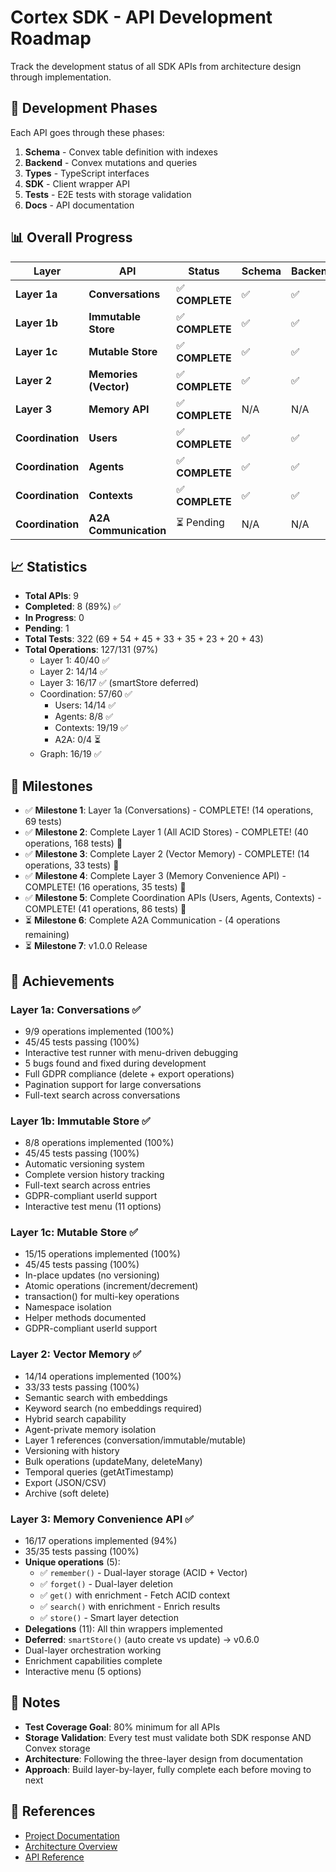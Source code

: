 # Cortex SDK - API Development Roadmap

Track the development status of all SDK APIs from architecture design through implementation.

## 🎯 Development Phases

Each API goes through these phases:

1. **Schema** - Convex table definition with indexes
2. **Backend** - Convex mutations and queries
3. **Types** - TypeScript interfaces
4. **SDK** - Client wrapper API
5. **Tests** - E2E tests with storage validation
6. **Docs** - API documentation

## 📊 Overall Progress

| Layer            | API                   | Status          | Schema | Backend | Types | SDK | Tests       | Docs | Ops   |
| ---------------- | --------------------- | --------------- | ------ | ------- | ----- | --- | ----------- | ---- | ----- |
| **Layer 1a**     | **Conversations**     | ✅ **COMPLETE** | ✅     | ✅      | ✅    | ✅  | ✅ 69 tests | ⏳   | 14/14 |
| **Layer 1b**     | **Immutable Store**   | ✅ **COMPLETE** | ✅     | ✅      | ✅    | ✅  | ✅ 54 tests | ⏳   | 11/11 |
| **Layer 1c**     | **Mutable Store**     | ✅ **COMPLETE** | ✅     | ✅      | ✅    | ✅  | ✅ 45 tests | ⏳   | 15/15 |
| **Layer 2**      | **Memories (Vector)** | ✅ **COMPLETE** | ✅     | ✅      | ✅    | ✅  | ✅ 33 tests | ⏳   | 14/14 |
| **Layer 3**      | **Memory API**        | ✅ **COMPLETE** | N/A    | N/A     | ✅    | ✅  | ✅ 35 tests | ✅   | 16/17 |
| **Coordination** | **Users**             | ✅ **COMPLETE** | ✅     | ✅      | ✅    | ✅  | ✅ 23 tests | ✅   | 14/14 |
| **Coordination** | **Agents**            | ✅ **COMPLETE** | ✅     | ✅      | ✅    | ✅  | ✅ 20 tests | ✅   | 8/8   |
| **Coordination** | **Contexts**          | ✅ **COMPLETE** | ✅     | ✅      | ✅    | ✅  | ✅ 43 tests | ✅   | 19/19 |
| **Coordination** | **A2A Communication** | ⏳ Pending      | N/A    | N/A     | ⏳    | ⏳  | ⏳          | ⏳   | 0/3   |

## 📈 Statistics

- **Total APIs**: 9
- **Completed**: 8 (89%) ✅
- **In Progress**: 0
- **Pending**: 1
- **Total Tests**: 322 (69 + 54 + 45 + 33 + 35 + 23 + 20 + 43)
- **Total Operations**: 127/131 (97%)
  - Layer 1: 40/40 ✅
  - Layer 2: 14/14 ✅
  - Layer 3: 16/17 ✅ (smartStore deferred)
  - Coordination: 57/60 ✅
    - Users: 14/14 ✅
    - Agents: 8/8 ✅
    - Contexts: 19/19 ✅
    - A2A: 0/4 ⏳
  - Graph: 16/19 ✅

## 🎉 Milestones

- ✅ **Milestone 1**: Layer 1a (Conversations) - COMPLETE! (14 operations, 69 tests)
- ✅ **Milestone 2**: Complete Layer 1 (All ACID Stores) - COMPLETE! (40 operations, 168 tests) 🎊
- ✅ **Milestone 3**: Complete Layer 2 (Vector Memory) - COMPLETE! (14 operations, 33 tests) 🎊
- ✅ **Milestone 4**: Complete Layer 3 (Memory Convenience API) - COMPLETE! (16 operations, 35 tests) 🎊
- ✅ **Milestone 5**: Complete Coordination APIs (Users, Agents, Contexts) - COMPLETE! (41 operations, 86 tests) 🎊
- ⏳ **Milestone 6**: Complete A2A Communication - (4 operations remaining)
- ⏳ **Milestone 7**: v1.0.0 Release

## 🌟 Achievements

### Layer 1a: Conversations ✅

- 9/9 operations implemented (100%)
- 45/45 tests passing (100%)
- Interactive test runner with menu-driven debugging
- 5 bugs found and fixed during development
- Full GDPR compliance (delete + export operations)
- Pagination support for large conversations
- Full-text search across conversations

### Layer 1b: Immutable Store ✅

- 8/8 operations implemented (100%)
- 45/45 tests passing (100%)
- Automatic versioning system
- Complete version history tracking
- Full-text search across entries
- GDPR-compliant userId support
- Interactive test menu (11 options)

### Layer 1c: Mutable Store ✅

- 15/15 operations implemented (100%)
- 45/45 tests passing (100%)
- In-place updates (no versioning)
- Atomic operations (increment/decrement)
- transaction() for multi-key operations
- Namespace isolation
- Helper methods documented
- GDPR-compliant userId support

### Layer 2: Vector Memory ✅

- 14/14 operations implemented (100%)
- 33/33 tests passing (100%)
- Semantic search with embeddings
- Keyword search (no embeddings required)
- Hybrid search capability
- Agent-private memory isolation
- Layer 1 references (conversation/immutable/mutable)
- Versioning with history
- Bulk operations (updateMany, deleteMany)
- Temporal queries (getAtTimestamp)
- Export (JSON/CSV)
- Archive (soft delete)

### Layer 3: Memory Convenience API ✅

- 16/17 operations implemented (94%)
- 35/35 tests passing (100%)
- **Unique operations** (5):
  - ✅ `remember()` - Dual-layer storage (ACID + Vector)
  - ✅ `forget()` - Dual-layer deletion
  - ✅ `get()` with enrichment - Fetch ACID context
  - ✅ `search()` with enrichment - Enrich results
  - ✅ `store()` - Smart layer detection
- **Delegations** (11): All thin wrappers implemented
- **Deferred**: `smartStore()` (auto create vs update) → v0.6.0
- Dual-layer orchestration working
- Enrichment capabilities complete
- Interactive menu (5 options)

## 📝 Notes

- **Test Coverage Goal**: 80% minimum for all APIs
- **Storage Validation**: Every test must validate both SDK response AND Convex storage
- **Architecture**: Following the three-layer design from documentation
- **Approach**: Build layer-by-layer, fully complete each before moving to next

## 🔗 References

- [Project Documentation](../../Documentation/)
- [Architecture Overview](../../Documentation/04-architecture/01-system-overview.md)
- [API Reference](../../Documentation/03-api-reference/)
